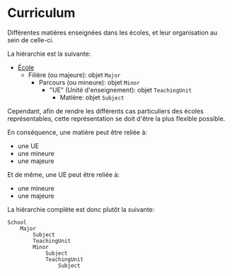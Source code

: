Curriculum
==========

Différentes matières enseignées dans les écoles, et leur organisation au sein de celle-ci.

La hiérarchie est la suivante:

- [École](../schools)
  - Filière (ou majeure): objet `Major`
    - Parcours (ou mineure): objet `Minor`
      - "UE" (Unité d'enseignement): objet `TeachingUnit`
        - Matière: objet `Subject`
                
Cependant, afin de rendre les différents cas particuliers des écoles représentables, cette représentation se doit d'être la plus flexible possible.

En conséquence, une matière peut être reliée à:

- une UE
- une mineure
- une majeure

Et de même, une UE peut être reliée à:

- une mineure
- une majeure

La hiérarchie complète est donc plutôt la suivante:

```
School
    Major
        Subject
        TeachingUnit
        Minor
            Subject
            TeachingUnit
                Subject
```
